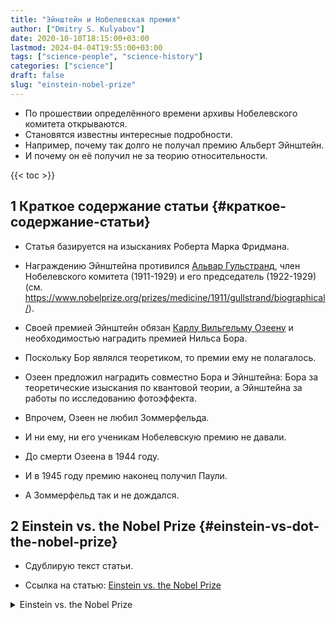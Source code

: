 ```yaml
---
title: "Эйнштейн и Нобелевская премия"
author: ["Dmitry S. Kulyabov"]
date: 2020-10-10T18:15:00+03:00
lastmod: 2024-04-04T19:55:00+03:00
tags: ["science-people", "science-history"]
categories: ["science"]
draft: false
slug: "einstein-nobel-prize"
---
```


-   По прошествии определённого времени архивы Нобелевского комитета открываются.
-   Становятся известны интересные подробности.
-   Например, почему так долго не получал премию Альберт Эйнштейн.
-   И почему он её получил не за теорию относительности.

<!--more-->

{{< toc >}}


## <span class="section-num">1</span> Краткое содержание статьи {#краткое-содержание-статьи}

-   Статья базируется на изысканиях Роберта Марка Фридмана.
-   Награждению Эйнштейна противился [Альвар Гульстранд](https://ru.wikipedia.org/wiki/%D0%93%D1%83%D0%BB%D1%8C%D1%81%D1%82%D1%80%D0%B0%D0%BD%D0%B4,_%D0%90%D0%BB%D1%8C%D0%B2%D0%B0%D1%80), член Нобелевского комитета (1911-1929) и его председатель (1922-1929) (см. <https://www.nobelprize.org/prizes/medicine/1911/gullstrand/biographical/>).
-   Своей премией Эйнштейн обязан [Карлу Вильгельму Озеену](https://ru.wikipedia.org/wiki/%D0%9E%D0%B7%D0%B5%D0%B5%D0%BD,_%D0%9A%D0%B0%D1%80%D0%BB_%D0%92%D0%B8%D0%BB%D1%8C%D0%B3%D0%B5%D0%BB%D1%8C%D0%BC) и необходимостью наградить премией Нильса Бора.
-   Поскольку Бор являлся теоретиком, то премии ему не полагалось.
-   Озеен предложил наградить совместно Бора и Эйнштейна: Бора за теоретические изыскания по квантовой теории, а Эйнштейна за работы по исследованию фотоэффекта.

-   Впрочем, Озеен не любил Зоммерфельда.
-   И ни ему, ни его ученикам Нобелевскую премию не давали.
-   До смерти Озеена в 1944 году.
-   И в 1945 году премию наконец получил Паули.
-   А Зоммерфельд так и не дождался.


## <span class="section-num">2</span> Einstein vs. the Nobel Prize {#einstein-vs-dot-the-nobel-prize}

-   Сдублирую текст статьи.

-   Ссылка на статью: [Einstein vs. the Nobel Prize](https://www.discovermagazine.com/the-sciences/einstein-vs-the-nobel-prize)

<details>
<summary>Einstein vs. the Nobel Prize</summary>
<div class="details">

When Albert Einstein listed the most important honors of his life, he began with the German Physical Society's Max Planck Medal, named for a physicist he revered. He went on from there to list the prizes and honorary doctorate degrees awarded him in many nations. Conspicuously absent was the plaudit with the highest profile and payout: the Nobel Prize. But in context this omission isn't so surprising. The Nobel nod---17 years after Einstein published his special theory of relativity---came long after recognition by the physics world and even the general public. Even more bizarre, the prize was awarded to Einstein not for his relativity revolution, but for the comparatively obscure discovery of the photoelectric effect. Why? After years of sifting through letters and diaries of the Scandinavian archives, science historian Robert Marc Friedman says it was an intentional snub fueled by the biases of the day---a prejudice against pacifists, Jews, and, most of all, theoretical physics.

In 1905, while working as a patent clerk in Switzerland, 26-year-old Albert Einstein published five seminal papers on the nature of space, light, and motion. One paper introduced the special theory of relativity, which dramatically broke with Newton's universally accepted description of how physics worked. Special relativity did away with the notion of absolute space and time---Einstein said they were instead "relative" to the observer's conditions---effectively flipping the Newtonian model on its apple-bruised head. In 1915, Einstein expanded the theory by incorporating gravity: it was not just a force of attraction between bodies, he said, but the result of distortions in space itself. This new, more robust version was called the theory of general relativity.

Today, general relativity is celebrated as Einstein's most impressive work. But as Friedman wrote in his 2001 book, The Politics of Excellence, in post-War Germany Einstein was despised as a pacifist Jew who renounced his German citizenship, went to meetings of radical groups, and publicly supported socialism. His theories were dismissed as "world-bluffing Jewish physics" by some prominent German physicists, who claimed to practice "true" German science based on observations of the natural world and hypotheses that could be tested in a laboratory.

Luckily for Einstein, British astronomer Arthur Stanley Eddington believed there was a way to test the general theory. If massive objects curved space itself, as Einstein proposed, then they should bend nearby rays of light, as well. During six minutes of a total solar eclipse on May 29, 1919, Eddington measured the positions of stars that appeared next to the blotted-out sun. Sure enough, they followed the predictions of Einstein's general theory.

Eddington revealed the results of his eclipse experiment on November 6, and Einstein became a household name throughout the world practically overnight---literally overnight in some places; the next day, the London Times ran the headline, "Revolution in Science, New Theory of the Universe." Within a month, the news traveled through the American press; a New York Times headline declared, "Given the Speed, Time Is Naught."

The nominations for Einstein that poured into the laps of the Nobel Committee members as they were reviewing candidates for the 1920 prize were not exactly well received. The committee did not want a "political and intellectual radical, who---it was said---did not conduct experiments, crowned as the pinnacle of physics," says Friedman. So the 1920 prize was given to the Swiss Charles-Edouard Guillaume for his ho-hum discovery of an inert nickel-steel alloy. When the announcement was made, Friedman says the previously unknown Guillaume "was as surprised as the rest of the world."

By the next year, "Einstein-mania" was in full bloom. During his first trip to the United States he gave many public lectures on relativity, and received the prestigious Barnard Medal from the National Academy of Sciences. After one particularly crowded lecture at Princeton, legend has it that Einstein said wryly to the chairman, "I never realized that so many Americans were interested in tensor analysis."

As his quirky personality and untamed tresses gained more popularity with the general public, his momentous theory gained more credibility in the scientific community. In 1921, swarms of both theoreticians and experimentalists again nominated Einstein for his work on relativity. Reporters kept asking him, to his great annoyance, if this would be the year that he received a Nobel Prize.

But 1921 was not the year, thanks to one stubborn senior member of the prize committee, ophthalmologist Allvar Gullstrand. "Einstein must never receive a Nobel Prize, even if the whole world demands it," said Gullstrand, according to a Swedish mathematician's diary dug up by Friedman. Gullstrand's arguments, however biased, convinced the rest of the committee. In 1921, the Swedish Academy of Sciences awarded no physics prize.

Two prizes were thus available in 1922. By this time, Einstein's popularity was so great that many members of the committee feared for their international reputations if they didn't recognize him in some way. As in the previous two years, Einstein received many nominations for his relativity theory. But this year there was one nomination---from Carl Wilhelm Oseen---not for relativity, but for the discovery of the law of the photoelectric effect. In another of his 1905 papers, Einstein had proposed that light, which had been thought to act only as a wave, sometimes acted as a particle---and laboratory experiments conducted in 1916 showed he was right.

In his exhaustive research, Friedman realized that Oseen lobbied the committee to recognize the photoelectric effect not as a "theory," but as a fundamental "law" of nature–not because he cared about recognizing Einstein, but because he had another theoretical physicist in mind for that second available prize: Niels Bohr. Bohr had proposed a new quantum theory of the atom that Oseen felt was "the most beautiful of all the beautiful" ideas in recent theoretical physics. In his report to the committee, Oseen exaggerated the close bond between Einstein's proven law of nature and Bohr's new atom. "In one brilliant stroke," Friedman says, "he saw how to meet the objections against both Einstein and Bohr."

The committee was indeed won over. On November 10, 1922, they gave the 1922 prize to Bohr and the delayed 1921 prize to Einstein, "especially for his discovery of the law of the photoelectric effect." Einstein, en route to Japan (and perhaps huffy after the committee's long delay) did not attend the official ceremony. According to Friedman, Einstein didn't care much about the medal, anyway, though he did care about the money. As the German mark decreased in value after the war, Einstein needed a hard foreign currency for alimony payments to his ex-wife. Moreover, under the terms of his 1919 divorce settlement, she was already entitled to all the money "from an eventual Nobel Prize."  Bruce Hunt, an Einstein historian at the University of Texas at Austin, says that calling attention to these financial arrangements "brings out the fact that Einstein was a much more worldly and savvy man than his later public image would suggest."

Of course, Einstein isn't the only player who emerges as being not quite angelic. "The decisions of the Nobel Committees are often treated by the press and public as the voice of god," Hunt says. But Friedman's research brought to light "how political the deliberations of the Nobel Committees sometimes were---and presumably still are."
</div>
</details>
